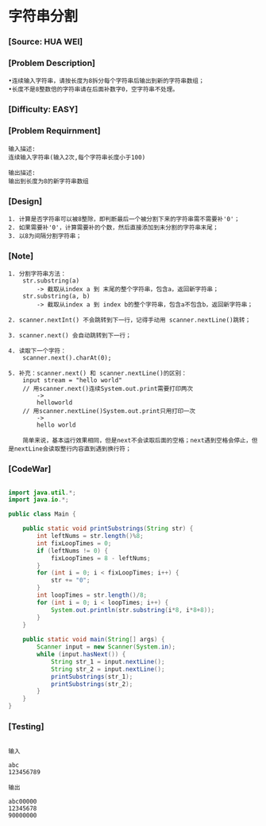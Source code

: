 # 字符串分割

### [Source: HUA WEI]

### [Problem Description]
	
	•连续输入字符串，请按长度为8拆分每个字符串后输出到新的字符串数组； 
	•长度不是8整数倍的字符串请在后面补数字0，空字符串不处理。 

### [Difficulty: EASY]

### [Problem Requirnment]
	
	输入描述:
	连续输入字符串(输入2次,每个字符串长度小于100)

	输出描述:
	输出到长度为8的新字符串数组

### [Design]
	
	1. 计算是否字符串可以被8整除，即判断最后一个被分割下来的字符串需不需要补'0'；
	2. 如果需要补'0'，计算需要补的个数，然后直接添加到未分割的字符串末尾；
	3. 以8为间隔分割字符串；

### [Note]

	1. 分割字符串方法：
		str.substring(a)
			-> 截取从index a 到 末尾的整个字符串，包含a，返回新字符串；
		str.substring(a, b)
			-> 截取从index a 到 index b的整个字符串，包含a不包含b，返回新字符串；

	2. scanner.nextInt() 不会跳转到下一行，记得手动用 scanner.nextLine()跳转；

	3. scanner.next() 会自动跳转到下一行；

	4. 读取下一个字符：
		scanner.next().charAt(0);

	5. 补充：scanner.next() 和 scanner.nextLine()的区别：
		input stream = "hello world"
		// 用scanner.next()连续System.out.print需要打印两次
			->
			helloworld
		// 用scanner.nextLine()System.out.print只用打印一次
			->
			hello world

		简单来说，基本运行效果相同，但是next不会读取后面的空格；next遇到空格会停止，但是nextLine会读取整行内容直到遇到换行符；

### [CodeWar]

```java

import java.util.*;
import java.io.*;

public class Main {

    public static void printSubstrings(String str) {
        int leftNums = str.length()%8;
        int fixLoopTimes = 0;
        if (leftNums != 0) {
            fixLoopTimes = 8 - leftNums;
        }
        for (int i = 0; i < fixLoopTimes; i++) {
            str += "0";
        }
        int loopTimes = str.length()/8;
        for (int i = 0; i < loopTimes; i++) {
            System.out.println(str.substring(i*8, i*8+8));
        }
    }
    
    public static void main(String[] args) {
        Scanner input = new Scanner(System.in);
        while (input.hasNext()) {
            String str_1 = input.nextLine();
            String str_2 = input.nextLine();
            printSubstrings(str_1);
            printSubstrings(str_2);
        }
    }
}

```

### [Testing]

```

输入

abc
123456789

输出

abc00000
12345678
90000000

```